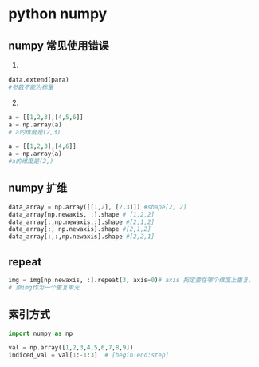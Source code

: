 # python numpy

## numpy 常见使用错误
1.
```python
data.extend(para)
#参数不能为标量
```

2.
```python
a = [[1,2,3],[4,5,6]]
a = np.array(a)
# a的维度是(2,3)

a = [[1,2,3],[4,6]]
a = np.array(a)
#a的维度是(2,)
```
## numpy 扩维

```python
data_array = np.array([[1,2], [2,3]]) #shape[2, 2]
data_array[np.newaxis, :].shape # [1,2,2]
data_array[:,np.newaxis,:].shape #[2,1,2]
data_array[:, np.newaxis].shape #[2,1,2]
data_array[:,:,np.newaxis].shape #[2,2,1]
```

## repeat
```python
img = img[np.newaxis, :].repeat(3, axis=0)# axis 指定要在哪个维度上重复，
# 原img作为一个重复单元
```



## 索引方式

```python
import numpy as np

val = np.array([1,2,3,4,5,6,7,8,9])
indiced_val = val[1:-1:3]  # [begin:end:step]
```


